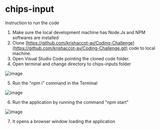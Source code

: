 # chips-input

Instruction to run the code
1. Make sure the local development machine has Node.Js and NPM softwares are installed
2.  Clone [https://github.com/krishaccot-av/Coding-Challenge](https://github.com/krishaccot-av/Coding-Challenge.git)  code to local machine. 
3. Open Visual Studio Code pointing the cloned code folder.
4. Open terminal and change directory to chips-inputs folder

![image](https://github.com/krishaccot-av/Coding-Challenge/assets/117759966/629f7cb6-9e0a-476d-a3ca-60117e83aa45)

5. Run the "npm i" command in the Terminal

![image](https://github.com/krishaccot-av/Coding-Challenge/assets/117759966/eab9fdb9-8668-4131-bfe1-c206b1f1dcef)

6. Run the application by running the command "npm start"

![image](https://github.com/krishaccot-av/Coding-Challenge/assets/117759966/6d7c4eb9-610d-4e6f-8a50-0a45a36d1a5f)

7. It opens a browser window loading the application

